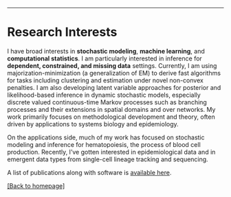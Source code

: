 
---
# [](#header-1)Research Interests

I have broad interests in __stochastic modeling__, __machine learning__, and __computational statistics__. I am particularly interested in inference for __dependent, constrained, and missing data__ settings. Currently, I am using majorization-minimization (a generalization of EM) to derive fast algorithms for tasks including clustering and estimation under novel non-convex penalties. I am also developing latent variable approaches for posterior and likelihood-based inference in dynamic stochastic models, especially discrete valued continuous-time Markov processes such as branching processes and their extensions in spatial domains and over networks. My work primarily focuses on methodological development and theory, often driven by applications to systems biology and epidemiology. 

On the applications side, much of my work has focused on stochastic modeling and inference for hematopoiesis, the process of blood cell production. Recently, I’ve gotten interested in epidemiological data and in emergent data types from single-cell lineage tracking and sequencing. 

A list of publications along with software is [available here](https://jasonxu90.github.io/publications.html).

[ [Back to homepage] ](./)

